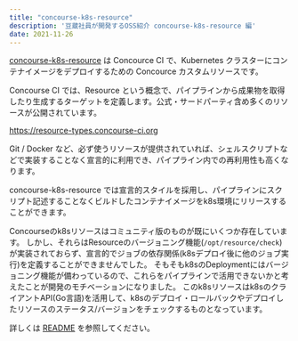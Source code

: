 ```yaml
---
title: "concourse-k8s-resource"
description: '豆蔵社員が開発するOSS紹介 concourse-k8s-resource 編'
date: 2021-11-26
---
```


[concourse-k8s-resource](https://github.com/mamezou-tech/concourse-k8s-resource) は Concource CI で、Kubernetes クラスターにコンテナイメージをデプロイするための Concource カスタムリソースです。

Concourse CI では、Resource という概念で、パイプラインから成果物を取得したり生成するターゲットを定義します。公式・サードパーティ含め多くのリソースが公開されています。

<https://resource-types.concourse-ci.org>

Git / Docker など、必ず使うリソースが提供されていれば、シェルスクリプトなどで実装することなく宣言的に利用でき、パイプライン内での再利用性も高くなります。

concourse-k8s-resource では宣言的スタイルを採用し、パイプラインにスクリプト記述することなくビルドしたコンテナイメージをk8s環境にリリースすることができます。

Concourseのk8sリソースはコミュニティ版のものが既にいくつか存在しています。
しかし、それらはResourceのバージョニング機能(`/opt/resource/check`)が実装されておらず、宣言的でジョブの依存関係(k8sデプロイ後に他のジョブ実行)を定義することができませんでした。
そもそもk8sのDeploymentにはバージョニング機能が備わっているので、これらをパイプラインで活用できないかと考えたことが開発のモチベーションになりました。
このk8sリソースはk8sのクライアントAPI(Go言語)を活用して、k8sのデプロイ・ロールバックやデプロイしたリソースのステータス/バージョンをチェックするものとなっています。

詳しくは [README](https://github.com/mamezou-tech/concourse-k8s-resource/blob/master/README.md) を参照してください。
